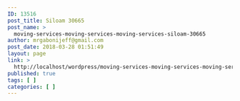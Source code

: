 ```yaml
---
ID: 13516
post_title: Siloam 30665
post_name: >
  moving-services-moving-services-moving-services-siloam-30665
author: mrgabonijeff@gmail.com
post_date: 2018-03-28 01:51:49
layout: page
link: >
  http://localhost/wordpress/moving-services-moving-services-moving-services-siloam-30665/
published: true
tags: [ ]
categories: [ ]
---
```

